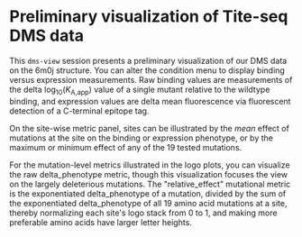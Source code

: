 # Preliminary visualization of Tite-seq DMS data

This `dms-view` session presents a preliminary visualization of our DMS data on the 6m0j structure. You can alter the condition menu to display binding versus expression measurements. Raw binding values are measurements of the delta log<sub>10</sub>(*K*<sub>A,app</sub>) value of a single mutant relative to the wildtype binding, and expression values are delta mean fluorescence via fluorescent detection of a C-terminal epitope tag. 

On the site-wise metric panel, sites can be illustrated by the *mean* effect of mutations at the site on the binding or expression phenotype, or by the maximum or minimum effect of any of the 19 tested mutations.

For the mutation-level metrics illustrated in the logo plots, you can visualize the raw delta\_phenotype metric, though this visualization focuses the view on the largely deleterious mutations. The "relative\_effect" mutational metric is the exponentiated delta\_phenotype of a mutation, divided by the sum of the exponentiated delta\_phenotype of all 19 amino acid mutations at a site, thereby normalizing each site's logo stack from 0 to 1, and making more preferable amino acids have larger letter heights.
